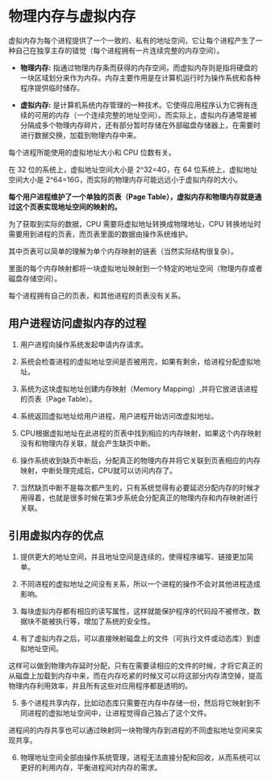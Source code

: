 # 物理内存与虚拟内存

虚拟内存为每个进程提供了一个一致的、私有的地址空间，它让每个进程产生了一种自己在独享主存的错觉（每个进程拥有一片连续完整的内存空间）。

- **物理内存:** 指通过物理内存条而获得的内存空间，而虚拟内存则是指将硬盘的一块区域划分来作为内存。内存主要作用是在计算机运行时为操作系统和各种程序提供临时储存。

- **虚拟内存:** 是计算机系统内存管理的一种技术。它使得应用程序认为它拥有连续的可用的内存（一个连续完整的地址空间）。而实际上，虚拟内存通常是被分隔成多个物理内存碎片，还有部分暂时存储在外部磁盘存储器上，在需要时进行数据交换，加载到物理内存中来。

每个进程所能使用的虚拟地址大小和 CPU 位数有关。

在 32 位的系统上，虚拟地址空间大小是 2^32=4G，在 64 位系统上，虚拟地址空间大小是 2^64=16G，而实际的物理内存可能远远小于虚拟内存的大小。

**每个用户进程维护了一个单独的页表（Page Table），虚拟内存和物理内存就是通过这个页表实现地址空间的映射的。**

为了获取到实际的数据，CPU 需要将虚拟地址转换成物理地址，CPU 转换地址时需要用到进程的页表，而页表里面的数据由操作系统维护。

其中页表可以简单的理解为单个内存映射的链表（当然实际结构很复杂）。

里面的每个内存映射都将一块虚拟地址映射到一个特定的地址空间（物理内存或者磁盘存储空间）。

每个进程拥有自己的页表，和其他进程的页表没有关系。

## 用户进程访问虚拟内存的过程

1. 用户进程向操作系统发起申请内存请求。

2. 系统会检查进程的虚拟地址空间是否被用完，如果有剩余，给进程分配虚拟地址。

3. 系统为这块虚拟地址创建内存映射（Memory Mapping）,并将它放进该进程的页表（Page Table）。

4. 系统返回虚拟地址给用户进程，用户进程开始访问改虚拟地址。

5. CPU根据虚拟地址在此进程的页表中找到相应的内存映射，如果这个内存映射没有和物理内存关联，就会产生缺页中断。

6. 操作系统收到缺页中断后，分配真正的物理内存并将它关联到页表相应的内存映射，中断处理完成后，CPU就可以访问内存了。

7. 当然缺页中断不是每次都产生的，只有系统觉得有必要延迟分配内存的时候才用得着，也就是很多时候在第3步系统会分配真正的物理内存和内存映射进行关联。

## 引用虚拟内存的优点

1. 提供更大的地址空间，并且地址空间是连续的，使得程序编写、链接更加简单。

2. 不同进程的虚拟地址之间没有关系，所以一个进程的操作不会对其他进程造成影响。

3. 每块虚拟内存都有相应的读写属性，这样就能保护程序的代码段不被修改，数据块不能被执行等，增加了系统的安全性。

4. 有了虚拟内存之后，可以直接映射磁盘上的文件（可执行文件或动态库）到虚拟地址空间。

这样可以做到物理内存延时分配，只有在需要读相应的文件的时候，才将它真正的从磁盘上加载到内存中来，而在内存吃紧的时候又可以将这部分内存清空掉，提高物理内存利用效率，并且所有这些对应用程序都是透明的。

5. 多个进程共享内存，比如动态库只需要在内存中存储一份，然后将它映射到不同进程的虚拟地址空间中，让进程觉得自己独占了这个文件。

进程间的内存共享也可以通过映射同一块物理内存到进程的不同虚拟地址空间来实现共享。

6. 物理地址空间全部由操作系统管理，进程无法直接分配和回收，从而系统可以更好的利用内存，平衡进程间对内存的需求。